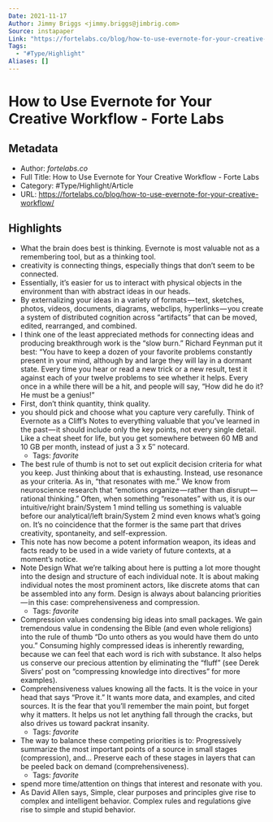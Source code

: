 ```yaml
---
Date: 2021-11-17
Author: Jimmy Briggs <jimmy.briggs@jimbrig.com>
Source: instapaper
Link: "https://fortelabs.co/blog/how-to-use-evernote-for-your-creative-workflow/"
Tags:
  - "#Type/Highlight"
Aliases: []
---
```


# How to Use Evernote for Your Creative Workflow - Forte Labs

## Metadata

* Author: *fortelabs.co*
* Full Title: How to Use Evernote for Your Creative Workflow - Forte Labs
* Category: #Type/Highlight/Article
* URL: https://fortelabs.co/blog/how-to-use-evernote-for-your-creative-workflow/

## Highlights

* What the brain does best is thinking. Evernote is most valuable not as a remembering tool, but as a thinking tool.
* creativity is connecting things, especially things that don’t seem to be connected.
* Essentially, it’s easier for us to interact with physical objects in the environment than with abstract ideas in our heads.
* By externalizing your ideas in a variety of formats — text, sketches, photos, videos, documents, diagrams, webclips, hyperlinks — you create a system of distributed cognition across “artifacts” that can be moved, edited, rearranged, and combined.
* I think one of the least appreciated methods for connecting ideas and producing breakthrough work is the “slow burn.”
  Richard Feynman put it best:
  “You have to keep a dozen of your favorite problems constantly present in your mind, although by and large they will lay in a dormant state. Every time you hear or read a new trick or a new result, test it against each of your twelve problems to see whether it helps. Every once in a while there will be a hit, and people will say, “How did he do it? He must be a genius!”
* First, don’t think quantity, think quality.
* you should pick and choose what you capture very carefully. Think of Evernote as a Cliff’s Notes to everything valuable that you’ve learned in the past — it should include only the key points, not every single detail. Like a cheat sheet for life, but you get somewhere between 60 MB and 10 GB per month, instead of just a 3 x 5″ notecard.
  * Tags: *favorite* 
* The best rule of thumb is not to set out explicit decision criteria for what you keep. Just thinking about that is exhausting.
  Instead, use resonance as your criteria. As in, “that resonates with me.” We know from neuroscience research that “emotions organize — rather than disrupt — rational thinking.” Often, when something “resonates” with us, it is our intuitive/right brain/System 1 mind telling us something is valuable before our analytical/left brain/System 2 mind even knows what’s going on. It’s no coincidence that the former is the same part that drives creativity, spontaneity, and self-expression.
* This note has now become a potent information weapon, its ideas and facts ready to be used in a wide variety of future contexts, at a moment’s notice.
* Note Design
  What we’re talking about here is putting a lot more thought into the design and structure of each individual note. It is about making individual notes the most prominent actors, like discrete atoms that can be assembled into any form.
  Design is always about balancing priorities — in this case: comprehensiveness and compression.
  * Tags: *favorite* 
* Compression values condensing big ideas into small packages. We gain tremendous value in condensing the Bible (and even whole religions) into the rule of thumb “Do unto others as you would have them do unto you.” Consuming highly compressed ideas is inherently rewarding, because we can feel that each word is rich with substance. It also helps us conserve our precious attention by eliminating the “fluff” (see Derek Sivers’ post on “compressing knowledge into directives” for more examples).
* Comprehensiveness values knowing all the facts. It is the voice in your head that says “Prove it.” It wants more data, and examples, and cited sources. It is the fear that you’ll remember the main point, but forget why it matters. It helps us not let anything fall through the cracks, but also drives us toward packrat insanity.
  * Tags: *favorite* 
* The way to balance these competing priorities is to:
  Progressively summarize the most important points of a source in small stages (compression), and…
  Preserve each of these stages in layers that can be peeled back on demand (comprehensiveness).
  * Tags: *favorite* 
* spend more time/attention on things that interest and resonate with you.
* As David Allen says,
  Simple, clear purposes and principles give rise to complex and intelligent behavior. Complex rules and regulations give rise to simple and stupid behavior.
